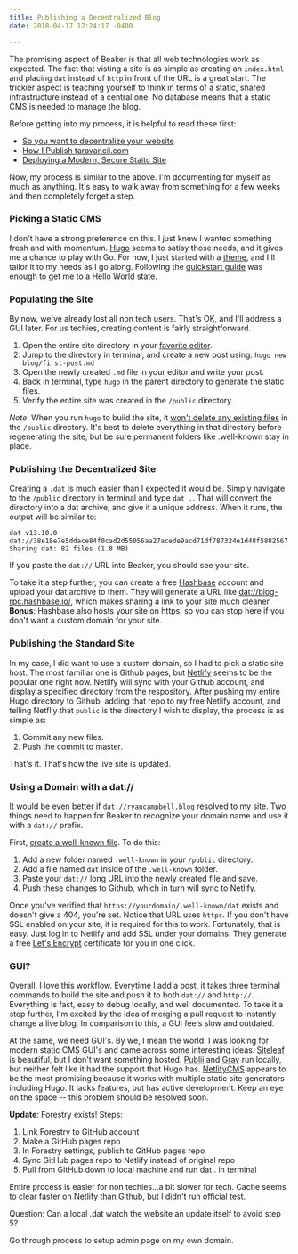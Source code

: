 ```yaml
---
title: Publishing a Decentralized Blog
date: 2018-04-17 12:24:17 -0400

---
```

The promising aspect of Beaker is that all web technologies work as expected. The fact that visting a site is as simple as creating an `index.html` and placing `dat` instead of `http` in front of the URL is a great start. The trickier aspect is teaching yourself to think in terms of a static, shared infrastructure instead of a central one. No database means that a static CMS is needed to manage the blog.

<!--more-->

Before getting into my process, it is helpful to read these first:

* [So you want to decentralize your website](dat://tmcw.hashbase.io/2017/07/20/decentralize-your-website.html)
* [How I Publish taravancil.com](dat://taravancil.com/blog/how-i-publish-taravancil-com/)
* [Deploying a Modern, Secure Staitc Site](dat://tomjwatson.com/blog/deploying-a-modern-static-site/)

Now, my process is similar to the above. I'm documenting for myself as much as anything. It's easy to walk away from something for a few weeks and then completely forget a step.

### Picking a Static CMS

I don't have a strong preference on this. I just knew I wanted something fresh and with momentum. [Hugo](http://gohugo.io) seems to satisy those needs, and it gives me a chance to play with Go. For now, I just started with a [theme](https://themes.gohugo.io), and I'll tailor it to my needs as I go along. Following the [quickstart guide](http://gohugo.io/getting-started/quick-start/) was enough to get me to a Hello World state.

### Populating the Site

By now, we've already lost all non tech users. That's OK, and I'll address a GUI later. For us techies, creating content is fairly straightforward.

1. Open the entire site directory in your [favorite editor](https://www.sublimetext.com).
2. Jump to the directory in terminal, and create a new post using: `hugo new blog/first-post.md`
3. Open the newly created `.md` file in your editor and write your post.
4. Back in terminal, type `hugo` in the parent directory to generate the static files.
5. Verify the entire site was created in the `/public` directory.

_Note_: When you run `hugo` to build the site, it [won't delete any existing files](http://gohugo.io/getting-started/usage/#deploy-your-website) in the `/public` directory. It's best to delete everything in that directory before regenerating the site, but be sure permanent folders like .well-known stay in place.

### Publishing the Decentralized Site

Creating a `.dat` is much easier than I expected it would be. Simply navigate to the `/public` directory in terminal and type `dat .`. That will convert the directory into a dat archive, and give it a unique address. When it runs, the output will be similar to:

    dat v13.10.0
    dat://38e18e7e5ddace84f0cad2d55056aa27acede9acd71df787324e1d48f5882567
    Sharing dat: 82 files (1.8 MB)

If you paste the `dat://` URL into Beaker, you should see your site.

To take it a step further, you can create a free [Hashbase](http://hashbase.io) account and upload your dat archive to them. They will generate a URL like [dat://blog-rpc.hashbase.io/](dat://blog-rpc.hashbase.io/), which makes sharing a link to your site much cleaner. **Bonus**: Hashbase also hosts your site on https, so you can stop here if you don't want a custom domain for your site.

### Publishing the Standard Site

In my case, I did want to use a custom domain, so I had to pick a static site host. The most familiar one is Github pages, but [Netlify](https://www.netlify.com) seems to be the popular one right now. Netlify will sync with your Github account, and display a specified directory from the respository. After pushing my entire Hugo directory to Github, adding that repo to my free Netlify account, and telling Netfliy that `public` is the directory I wish to display, the process is as simple as:

1. Commit any new files.
2. Push the commit to master.

That's it. That's how the live site is updated.

### Using a Domain with a dat://

It would be even better if `dat://ryancampbell.blog` resolved to my site. Two things need to happen for Beaker to recognize your domain name and use it with a `dat://` prefix.

First, [create a well-known file](https://github.com/beakerbrowser/beaker/wiki/Authenticated-Dat-URLs-and-HTTPS-to-Dat-Discovery). To do this:

1. Add a new folder named `.well-known` in your `/public` directory.
2. Add a file named `dat` inside of the `.well-known` folder.
3. Paste your `dat://` long URL into the newly created file and save.
4. Push these changes to Github, which in turn will sync to Netlify.

Once you've verified that `https://yourdomain/.well-known/dat` exists and doesn't give a 404, you're set. Notice that URL uses `https`. If you don't have SSL enabled on your site, it is required for this to work. Fortunately, that is easy. Just log in to Netlify and add SSL under your domains. They generate a free [Let's Encrypt](https://letsencrypt.org) certificate for you in one click.

### GUI?

Overall, I love this workflow. Everytime I add a post, it takes three terminal commands to build the site and push it to both `dat://` and `http://`. Everything is fast, easy to debug locally, and well documented. To take it a step further, I'm excited by the idea of merging a pull request to instantly change a live blog. In comparison to this, a GUI feels slow and outdated.

At the same, we need GUI's. By we, I mean the world. I was looking for modern static CMS GUI's and came across some interesting ideas. [Siteleaf](https://www.siteleaf.com) is beautiful, but I don't want something hosted. [Publii](ttps://getpublii.com) and [Grav](https://getgrav.org) run locally, but neither felt like it had the support that Hugo has. [NetlifyCMS](https://www.netlifycms.org) appears to be the most promising because it works with multiple static site generators including Hugo. It lacks features, but has active development. Keep an eye on the space -- this problem should be resolved soon.

**Update**: Forestry exists! Steps:

1. Link Forestry to GitHub account
2. Make a GitHub pages repo
3. In Forestry settings, publish to GitHub pages repo
4. Sync GitHub pages repo to Netlify instead of original repo
5. Pull from GitHub down to local machine and run dat .  in terminal

Entire process is easier for non techies...a bit slower for tech. Cache seems to clear faster on Netlify than Github, but I didn't run official test.

Question: Can a local .dat watch the website an update itself to avoid step 5?

Go through process to setup admin page on my own domain.